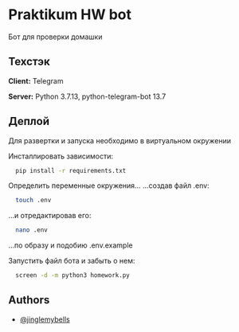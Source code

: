 
# Praktikum HW bot

Бот для проверки домашки


## Техстэк

**Client:** Telegram

**Server:** Python 3.7.13, python-telegram-bot 13.7


## Деплой

Для развертки и запуска необходимо в виртуальном окружении

Инсталлировать зависимости:

```bash
  pip install -r requirements.txt
```

Определить переменные окружения…
…создав файл .env:

```bash
  touch .env
```

…и отредактировав его:

```bash
  nano .env
```
…по образу и подобию .env.example

Запустить файл бота и забыть о нем:
```bash
  screen -d -m python3 homework.py
```
## Authors

- [@jinglemybells](https://www.github.com/jinglemybells)

